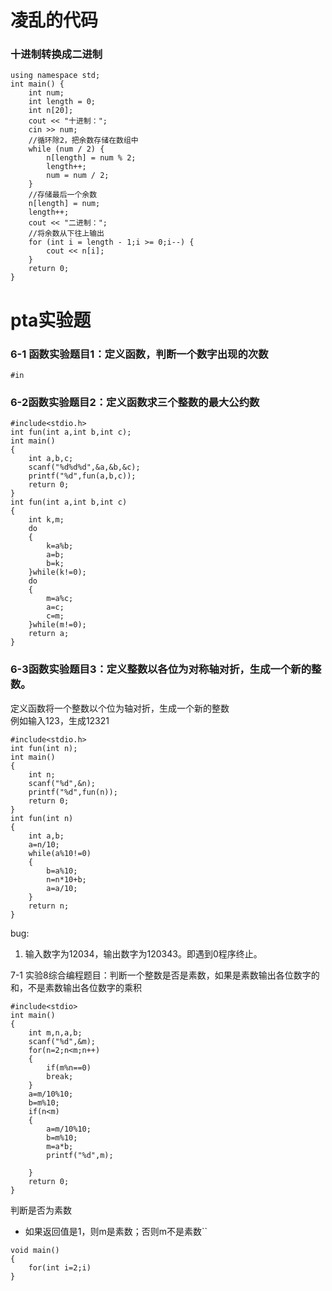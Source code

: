 # 凌乱的代码
### 十进制转换成二进制
```#include<iostream>
using namespace std;
int main() {
	int num;
	int length = 0;
	int n[20];
	cout << "十进制：";
	cin >> num;
	//循环除2，把余数存储在数组中
	while (num / 2) {
		n[length] = num % 2;
		length++;
		num = num / 2;
	}
	//存储最后一个余数
	n[length] = num;
	length++;
	cout << "二进制：";
	//将余数从下往上输出
	for (int i = length - 1;i >= 0;i--) {
		cout << n[i];
	}
	return 0;
}
```


# pta实验题
### 6-1 函数实验题目1：定义函数，判断一个数字出现的次数
```
#in
```
### 6-2函数实验题目2：定义函数求三个整数的最大公约数
```
#include<stdio.h>
int fun(int a,int b,int c);
int main()
{
	int a,b,c;
	scanf("%d%d%d",&a,&b,&c);
	printf("%d",fun(a,b,c));
	return 0;
}
int fun(int a,int b,int c)
{
	int k,m;
	do
	{
		k=a%b;
		a=b;
		b=k;
	}while(k!=0);
	do
	{
		m=a%c;
		a=c;
		c=m;
	}while(m!=0);
	return a;
}
```

### 6-3函数实验题目3：定义整数以各位为对称轴对折，生成一个新的整数。
定义函数将一个整数以个位为轴对折，生成一个新的整数  
例如输入123，生成12321
```
#include<stdio.h>
int fun(int n);
int main()
{
	int n;
	scanf("%d",&n);
	printf("%d",fun(n));
	return 0; 
}
int fun(int n)
{
    int a,b;
    a=n/10;
    while(a%10!=0)
    {
	    b=a%10;
	    n=n*10+b;
	    a=a/10;
    }
    return n;
}
```
bug:
1. 输入数字为12034，输出数字为120343。即遇到0程序终止。

7-1 实验8综合编程题目：判断一个整数是否是素数，如果是素数输出各位数字的和，不是素数输出各位数字的乘积
```
#include<stdio>
int main()
{
	int m,n,a,b;
	scanf("%d",&m);
	for(n=2;n<m;n++)
	{
		if(m%n==0)
		break;
	}
	a=m/10%10;
	b=m%10;
	if(n<m)
	{
		a=m/10%10;
		b=m%10;
		m=a*b;
		printf("%d",m);
		
	}
	return 0;
}
```
判断是否为素数
* 如果返回值是1，则m是素数；否则m不是素数``
```
void main()
{
	for(int i=2;i)
}
```








